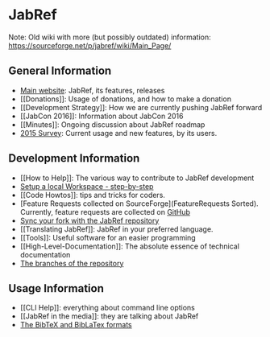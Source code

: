 # JabRef

Note: Old wiki with more (but possibly outdated) information: https://sourceforge.net/p/jabref/wiki/Main_Page/


## General Information
* [Main website](http://www.jabref.org): JabRef, its features, releases
* [[Donations]]: Usage of donations, and how to make a donation
* [[Development Strategy]]: How we are currently pushing JabRef forward
* [[JabCon 2016]]: Information about JabCon 2016
* [[Minutes]]: Ongoing discussion about JabRef roadmap
* [2015 Survey](http://www.jabref.org/surveys/2015/): Current usage and new features, by its users.

## Development Information

* [[How to Help]]: The various way to contribute to JabRef development
* [Setup a local Workspace - step-by-step](Guidelines-for-setting-up-a-local-workspace)
* [[Code Howtos]]: tips and tricks for coders.
* [Feature Requests collected on SourceForge](FeatureRequests Sorted). Currently, feature requests are collected on [GitHub](https://github.com/JabRef/jabref/labels/feature)
* [Sync your fork with the JabRef repository](https://help.github.com/articles/syncing-a-fork/)
* [[Translating JabRef]]: JabRef in your preferred language.
* [[Tools]]: Useful software for an easier programming
* [[High-Level-Documentation]]: The absolute essence of technical documentation
* [The branches of the repository](Branches)

## Usage Information

* [[CLI Help]]: everything about command line options
* [[JabRef in the media]]: they are talking about JabRef
* [The BibTeX and BibLaTex formats](BibTeX)